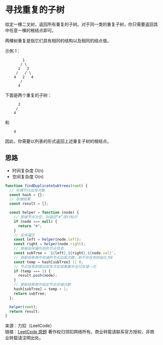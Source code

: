 # 寻找重复的子树

给定一棵二叉树，返回所有重复的子树。对于同一类的重复子树，你只需要返回其中任意一棵的根结点即可。

两棵树重复是指它们具有相同的结构以及相同的结点值。

示例 1：

```text
        1
       / \
      2   3
     /   / \
    4   2   4
       /
      4
```

下面是两个重复的子树：

```text
      2
     /
    4
```

和

```text
    4
```

因此，你需要以列表的形式返回上述重复子树的根结点。

## 思路

- 时间复杂度 O(n)
- 空间复杂度 O(n)

```js
function findDuplicateSubtrees(root) {
  // 存储节点出现次数
  const hash = {};
  // 存储结果
  const result = [];

  const helper = function (node) {
    // 若根节点为空，则返回“#”进行标识
    if (node === null) {
      return "#";
    }
    // 后序遍历
    const left = helper(node.left);
    const right = helper(node.right);
    // 拼接后序遍历后的节点信息
    const subTree = `${left},${right},${node.val}`;
    // 获取哈希表中存储的节点出现次数，若不存在则初始化为0
    const temp = hash[subTree] || 0;
    // 节点信息即使出现多次在结果集中也只存储一次
    if (temp === 1) {
      result.push(node);
    }
    // 更新哈希表中指定节点存储次数
    hash[subTree] = temp + 1;
    return subTree;
  };

  helper(root);
  return result;
}
```

来源：力扣（LeetCode）  
链接：[LeetCode 原题](https://leetcode-cn.com/problems/find-duplicate-subtrees)
著作权归领扣网络所有。商业转载请联系官方授权，非商业转载请注明出处。

